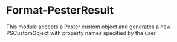# Format-PesterResult
This module accepts a Pester custom object and generates a new PSCustomObject with property names specified by the user.
